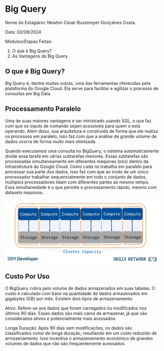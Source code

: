# Big Query
Nome do Estagiário: Newton Cesar Bussmeyer Gonçalves Costa.

Data: 02/08/2024

Módulos/Etapas Feitas:

1. O que é Big Query?
2. As Vantagens do Big Query

## O que é Big Query?

Big Query é, dentre muitas outras, uma das ferramentas oferecidas pela plataforma do Google Cloud. Ela serve para facilitar e agilizar o processo de consultas em Big Data.

## Processamento Paralelo

Uma de suas maiores vantagens é ser ministrado usando SQL, o que faz com que os inputs de comando sejam acessíveis para quem o está operando. Além disso, sua arquitetura é construída de forma que ele realiza os processos em paralelo, isso faz com que a análise de grande volume de dados ocorra de forma muito mais otimizada.

Quando executamos uma consulta no BigQuery, o sistema automaticamente divide essa tarefa em várias subtarefas menores. Essas subtarefas são processadas simultaneamente em diferentes máquinas (nós) dentro da infraestrutura do Google Cloud. Como cada nó trabalha em paralelo para processar sua parte dos dados, isso faz com que ao invés de um único processador trabalhar sequencialmente em todo o conjunto de dados, múltiplos processadores lidam com diferentes partes ao mesmo tempo. Essa simultaneidade é o que permite o processamento rápido, mesmo com datasets massivos.

![Processamento Paralelo](images/processamento_paralelo.png)

## Custo Por Uso

O BigQuery cobra pelo volume de dados armazenados em suas tabelas. O custo é calculado com base na quantidade de dados armazenados em gigabytes (GB) por mês. Existem dois tipos de armazenamento:

Ativo: Refere-se aos dados que foram carregados ou modificados nos últimos 90 dias. Esses dados são mais caros de armazenar, já que são considerados ativos e potencialmente mais acessados.

Longa Duração: Após 90 dias sem modificações, os dados são classificados como de longa duração, resultando em um custo reduzido de armazenamento. Isso incentiva o armazenamento econômico de grandes volumes de dados que não são frequentemente acessados.

